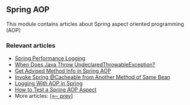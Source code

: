 ## Spring AOP

This module contains articles about Spring aspect oriented programming (AOP)

### Relevant articles

- [Spring Performance Logging](https://www.baeldung.com/spring-performance-logging)
- [When Does Java Throw UndeclaredThrowableException?](https://www.baeldung.com/java-undeclaredthrowableexception)
- [Get Advised Method Info in Spring AOP](https://www.baeldung.com/spring-aop-get-advised-method-info)
- [Invoke Spring @Cacheable from Another Method of Same Bean](https://www.baeldung.com/spring-invoke-cacheable-other-method-same-bean)
- [Logging With AOP in Spring](https://www.baeldung.com/spring-aspect-oriented-programming-logging)
- [How to Test a Spring AOP Aspect](https://www.baeldung.com/spring-aop-test-aspect)
- More articles: [[<-- prev]](/spring-aop)
